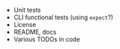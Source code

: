 - Unit tests
- CLI functional tests (using `expect`?)
- License
- README, docs
- Various TODOs in code
